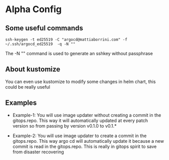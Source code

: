 Alpha Config
====

Some useful commands 
---

    ssh-keygen -t ed25519 -C "argocd@mattiaborrini.com" -f ~/.ssh/argocd_ed25519  -q -N ""

The -N "" command is used to generate an sshkey without passphrase

About kustomize
---

You can even use kustomize to modify some changes in helm chart, this could be really useful

Examples
---

- Example-1: You will use image updater without creating a commit in the gitops.repo. This way it will
automatically updated at every patch version so from passing by version v0.1.0 to v0.1.*

- Example-2: You will use image updater to create a commit in the gitops.repo. This way argo cd will automatically update
it because a new commit is read in the gitops.repo. This is really in gitops spirit to save from disaster recovering